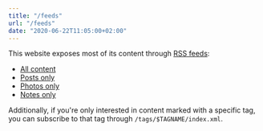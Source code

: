 ```yaml
---
title: "/feeds"
url: "/feeds"
date: "2020-06-22T11:05:00+02:00"
---
```


This website exposes most of its content through [RSS feeds][rss]:

- [All content](/index.xml)
- [Posts only](/weblog/index.xml)
- [Photos only](/photos/index.xml)
- [Notes only](/notes/index.xml)

Additionally, if you're only interested in content marked with a specific tag,
you can subscribe to that tag through `/tags/$TAGNAME/index.xml`.

[rss]: https://en.wikipedia.org/wiki/RSS

